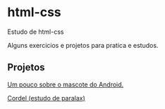 # html-css
 Estudo de html-css

Alguns exercicios e projetos para pratica e estudos.

Projetos
-----------------------

<a href="https://github.com/Kleber-ar/html-css/blob/main/Projetos/Pagina%20sobre%20o%20android/index.html"> Um pouco sobre o mascote do Android.</a>

<a href="https://kleber-ar.github.io/html-css/Projetos/cordel%20moderno%20(paralax)/index.html"> Cordel (estudo de paralax)</a>
